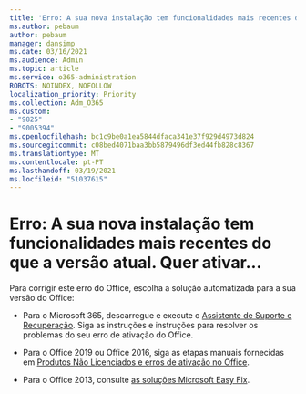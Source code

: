 ```yaml
---
title: 'Erro: A sua nova instalação tem funcionalidades mais recentes do que a versão atual. Quer ativar...'
ms.author: pebaum
author: pebaum
manager: dansimp
ms.date: 03/16/2021
ms.audience: Admin
ms.topic: article
ms.service: o365-administration
ROBOTS: NOINDEX, NOFOLLOW
localization_priority: Priority
ms.collection: Adm_O365
ms.custom:
- "9825"
- "9005394"
ms.openlocfilehash: bc1c9be0a1ea5844dfaca341e37f929d4973d824
ms.sourcegitcommit: c08bed4071baa3bb5879496df3ed44fb828c8367
ms.translationtype: MT
ms.contentlocale: pt-PT
ms.lasthandoff: 03/19/2021
ms.locfileid: "51037615"
---
```

# <a name="error-your-new-install-has-newer-features-than-your-current-version-do-you-want-to-activate"></a>Erro: A sua nova instalação tem funcionalidades mais recentes do que a versão atual. Quer ativar...

Para corrigir este erro do Office, escolha a solução automatizada para a sua versão do Office:

- Para o Microsoft 365, descarregue e execute o [Assistente de Suporte e Recuperação](https://aka.ms/SaRA-OfficeActivation-Chat). Siga as instruções e instruções para resolver os problemas do seu erro de ativação do Office.

- Para o Office 2019 ou Office 2016, siga as etapas manuais fornecidas em [Produtos Não Licenciados e erros de ativação no Office](https://support.microsoft.com/office/0d23d3c0-c19c-4b2f-9845-5344fedc4380#bkmk_fixyourself).

- Para o Office 2013, consulte [as soluções Microsoft Easy Fix](https://support.microsoft.com/topic/microsoft-easy-fix-solutions-have-been-discontinued-b0f4b5f9-3b5a-bd9e-d75d-d45e2f12e16c).